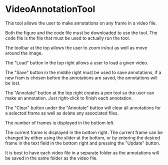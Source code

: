 # VideoAnnotationTool
This tool allows the user to make annotations on any frame in a video file.

Both the figure and the code file must be downloaded to use the tool. The code file is the file that must be used to actually run the tool.

The toolbar at the top allows the user to zoom in/out as well as move around the image.

The "Load" button in the top right allows a user to load a given video.

The "Save" button in the middle right must be used to save annotations, if a new fram is chosen before the annotations are saved, the annotations will be lost.

The "Annotate" button at the top right creates a pen tool so the user can make an annotation. Just right-click to finish each annotation.

The "Clear" button under the "Annotate" button will clear all annotations for a selected frame as well as delete any associated files.

The number of frames is displayed in the bottom left.

The current frame is displayed in the bottom right. The current frame can be changed by either using the slider at the bottom, or by entering the desired frame in the text field in the bottom right and pressing the "Update" button.

It is best to have each video file in a separate folder as the annotations will be saved in the same folder as the video file.
